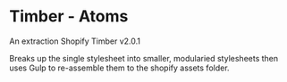 Timber - Atoms
=====================

An extraction Shopify Timber v2.0.1 

Breaks up the single stylesheet into smaller, modularied stylesheets then uses Gulp to re-assemble them to the shopify assets folder.



